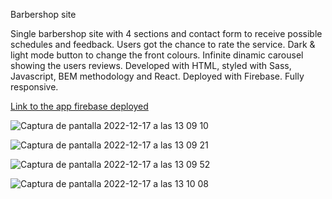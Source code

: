 Barbershop site

Single barbershop site with 4 sections and contact form to receive possible schedules and feedback. Users got the chance to rate the service. 
Dark & light mode button to change the front colours. Infinite dinamic carousel showing the users reviews. Developed with HTML, styled with Sass, Javascript, BEM methodology and React. Deployed with Firebase. Fully responsive.

<a href="https://barbershop-web.web.app/">Link to the app firebase deployed</a>

![Captura de pantalla 2022-12-17 a las 13 09 10](https://user-images.githubusercontent.com/85759378/208241182-53ea43b8-4dfd-4d21-8870-5eb25bd06f15.png)

![Captura de pantalla 2022-12-17 a las 13 09 21](https://user-images.githubusercontent.com/85759378/208241193-72f334bc-d5b0-4676-b3f4-44a2ce17002b.png)

![Captura de pantalla 2022-12-17 a las 13 09 52](https://user-images.githubusercontent.com/85759378/208241196-1d2f70fa-9c77-45bc-b335-22da93e9370a.png)

![Captura de pantalla 2022-12-17 a las 13 10 08](https://user-images.githubusercontent.com/85759378/208241198-642a0e18-5a3d-43cb-9ba8-1dcc8b6dacc9.png)
